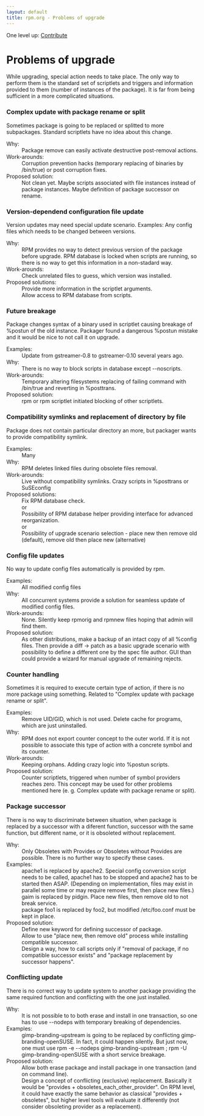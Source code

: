 ```yaml
---
layout: default
title: rpm.org - Problems of upgrade
---
```

One level up: [Contribute](../contribute.html)

# Problems of upgrade

While upgrading, special action needs to take place. The only way to perform them is the standard set of scriptlets and triggers and information provided to them (number of instances of the package). It is far from being sufficient in a more complicated situations.

### Complex update with package rename or split
Sometimes package is going to be replaced or splitted to more subpackages. Standard scriptlets have no idea about this change.
<dl>
<dt>Why:</dt>
<dd>Package remove can easily activate destructive post-removal actions.</dd>
<dt>Work-arounds:</dt>
<dd>Corruption prevention hacks (temporary replacing of binaries by /bin/true) or post corruption fixes.</dd>
<dt>Proposed solution:</dt>
<dd>Not clean yet. Maybe scripts associated with file instances instead of package instances. Maybe definition of package successor on rename.</dd>
</dl>

### Version-dependend configuration file update
Version updates may need special update scenario.
Examples: Any config files which needs to be changed between versions.
<dl>
<dt>Why:</dt>
<dd>RPM provides no way to detect previous version of the package before upgrade. RPM database is locked when scripts are running, so there is no way to get this information in a non-stadard way.</dd>
<dt>Work-arounds:</dt>
<dd>Check unrelated files to guess, which version was installed.</dd>
<dt>Proposed solutions:</dt>
<dd>Provide more information in the scriptlet arguments.</dd>
<dd>Allow access to RPM database from scripts.</dd>
</dl>

### Future breakage
Package changes syntax of a binary used in scriptlet causing breakage of %postun of the old instance. Packager found a dangerous %postun mistake and it would be nice to not call it on upgrade.
<dl>
<dt>Examples:</dt>
<dd>Update from gstreamer-0.8 to gstreamer-0.10 several years ago.</dd>
<dt>Why:</dt>
<dd>There is no way to block scripts in database except --noscripts.</dd>
<dt>Work-arounds:</dt>
<dd>Temporary altering filesystems replacing of failing command with /bin/true and reverting in %posttrans.</dd>
<dt>Proposed solution:</dt>
<dd>rpm or rpm scriptlet initiated blocking of other scriptlets.</dd>
</dl>

### Compatibility symlinks and replacement of directory by file
Package does not contain particular directory an more, but packager wants to provide compatibility symlink.
<dl>
<dt>Examples:</dt>
<dd>Many</dd>
<dt>Why:</dt>
<dd>RPM deletes linked files during obsolete files removal.</dd>
<dt>Work-arounds:</dt>
<dd>Live without compatibility symlinks. Crazy scripts in %posttrans or SuSEconfig</dd>
<dt>Proposed solutions:</dt>
<dd>Fix RPM database check.</dd>
<dd>or</dd>
<dd>Possibility of RPM database helper providing interface for advanced reorganization.</dd> 
<dd>or</dd>
<dd>Possibility of upgrade scenario selection - place new then remove old (default), remove old then place new (alternative)</dd>
</dl>

### Config file updates
No way to update config files automatically is provided by rpm.
<dl>
<dt>Examples:</dt>
<dd>All modified config files</dd>
<dt>Why:</dt>
<dd>All concurrent systems provide a solution for seamless update of modified config files.</dd>
<dt>Work-arounds:</dt>
<dd>None. Silently keep rpmorig and rpmnew files hoping that admin will find them.</dd>
<dt>Proposed solution:</dt>
<dd>As other distributions, make a backup of an intact copy of all %config files. Then provide a diff -> patch as a basic upgrade scenario with possibility to define a different one by the spec file author. GUI than could provide a wizard for manual upgrade of remaining rejects.</dd>
</dl>

### Counter handling
Sometimes it is required to execute certain type of action, if there is no more package using something. Related to "Complex update with package rename or split".
<dl>
<dt>Examples:</dt>
<dd>Remove UID/GID, which is not used. Delete cache for programs, which are just uninstalled.</dd>
<dt>Why:</dt>
<dd>RPM does not export counter concept to the outer world. If it is not possible to associate this type of action with a concrete symbol and its counter.</dd>
<dt>Work-arounds:</dt>
<dd>Keeping orphans. Adding crazy logic into %postun scripts.</dd>
<dt>Proposed solution:</dt>
<dd>Counter scriptlets, triggered when number of symbol providers reaches zero. This concept may be used for other problems mentioned here (e. g. Complex update with package rename or split).</dd>
</dl>

### Package successor
There is no way to discriminate between situation, when package is replaced by a successor with a diferent function, successor with the same function, but different name, or it is obsoleted without replacement.
<dl>
<dt>Why:</dt>
<dd>Only Obsoletes with Provides or Obsoletes without Provides are possible. There is no further way to specify these cases.</dd>
<dt>Examples:</dt>
<dd>apache1 is replaced by apache2. Special config conversion script needs to be called, apache1 has to be stopped and apache2 has to be started then ASAP. (Depending on implementation, files may exist in parallel some time or may require remove first, then place new files.)</dd>
<dd>gaim is replaced by pidgin. Place new files, then remove old to not break service.</dd> 
<dd>package foo1 is replaced by foo2, but modified /etc/foo.conf must be kept in place.</dd>
<dt>Proposed solution:</dt>
<dd>Define new keyword for defining successor of package.</dd>
<dd>Allow to use "place new, then remove old" process while installing compatible successor.</dd> 
<dd>Design a way, how to call scripts only if "removal of package, if no compatible successor exists" and "package replacement by successor happens". </dd>
</dl>

### Conflicting update
There is no correct way to update system to another package providing the same required function and conflicting with the one just installed.
<dl>
<dt>Why:</dt>
<dd>It is not possible to to both erase and install in one transaction, so one has to use --nodeps with temporary breaking of dependencies.</dd>
<dt>Examples:</dt>
<dd>gimp-branding-upstream is going to be replaced by conflicting gimp-branding-openSUSE. In fact, it could happen silently. But just now, one must use rpm -e --nodeps gimp-branding-upstream ; rpm -U gimp-branding-openSUSE with a short service breakage.</dd>
<dt>Proposed solution:</dt>
<dd>Allow both erase package and install package in one transaction (and on command line). </dd>
<dd>Design a concept of conflicting (exclusive) replacement. Basically it would be "provides + obsoletes_each_other_provider". On RPM level, it could have exactly the same behavior as classical "provides + obsoletes", but higher level tools will evaluate it differently (not consider obsoleting provider as a replacement). </dd>
</dl>


